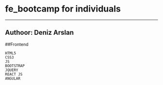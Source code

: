 # fe_bootcamp for individuals
--------
Authoor: Deniz Arslan
-------
##Frontend
```
HTML5
CSS3
JS
BOOTSTRAP
JQUERY
REACT JS
ANGULAR
```
